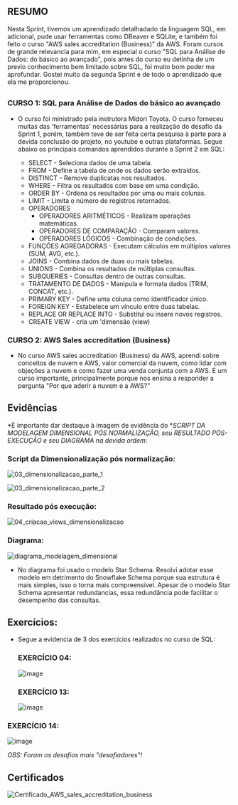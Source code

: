 ## RESUMO

Nesta Sprint, tivemos um aprendizado detalhadado da linguagem SQL, em adicional, pude usar ferramentas como DBeaver e SQLite, e também foi feito o curso "AWS sales accreditation (Business)" da AWS. Foram cursos de grande relevancia para mim, em especial o curso "SQL para Análise de Dados: do básico ao avançado", pois antes do curso eu detinha de um previo conhecimento bem limitado sobre SQL, foi muito bom poder me aprofundar. Gostei muito da segunda Sprint e de todo o aprendizado que ela me proporcionou.

##

### CURSO 1: SQL para Análise de Dados do básico ao avançado
- O curso foi ministrado pela instrutora Midori Toyota. O curso forneceu muitas das 'ferramentas' necessárias para a realização do desafio da Sprint 1, porém, também teve de ser feita certa pesquisa à parte para a devida conclusão do projeto, no youtube e outras plataformas. Segue abaixo os principais comandos aprendidos durante a Sprint 2 em SQL:
  
    - SELECT - Seleciona dados de uma tabela.
    - FROM - Define a tabela de onde os dados serão extraídos.
    - DISTINCT - Remove duplicatas nos resultados.
    - WHERE - Filtra os resultados com base em uma condição.
    - ORDER BY - Ordena os resultados por uma ou mais colunas.
    - LIMIT - Limita o número de registros retornados.
    - OPERADORES
      - OPERADORES ARITMÉTICOS - Realizam operações matemáticas.
      - OPERADORES DE COMPARAÇÃO - Comparam valores.
      - OPERADORES LÓGICOS - Combinação de condições.
    - FUNÇÕES AGREGADORAS - Executam cálculos em múltiplos valores (SUM, AVG, etc.).
    - JOINS - Combina dados de duas ou mais tabelas.
    - UNIONS - Combina os resultados de múltiplas consultas.
    - SUBQUERIES - Consultas dentro de outras consultas.
    - TRATAMENTO DE DADOS - Manipula e formata dados (TRIM, CONCAT, etc.).
    - PRIMARY KEY - Define uma coluna como identificador único.
    - FOREIGN KEY - Estabelece um vínculo entre duas tabelas.
    - REPLACE OR REPLACE INTO - Substitui ou insere novos registros.
    - CREATE VIEW - cria um 'dimensão (view)
  
### CURSO 2: AWS Sales accreditation (Business)

- No curso AWS sales accreditation (Business) da AWS, aprendi sobre conceitos de nuvem e AWS, valor comercial da nuvem, como lidar com objeções a nuvem e como fazer uma venda conjunta com a AWS. É um curso importante, principalmente porque nos ensina a responder a pergunta "Por que aderir a nuvem e a AWS?"

## Evidências

*É importante dar destaque à imagem de evidência do **SCRIPT DA MODELAGEM DIMENSIONAL PÓS NORMALIZAÇÃO, seu **RESULTADO PÓS-EXECUÇÃO* e seu *DIAGRAMA* na devida ordem:**

### Script da Dimensionalização pós normalização:
![03_dimensionalizacao_parte_1](https://github.com/user-attachments/assets/716c11f4-f588-40c4-b138-4898c8bdf1f3)

![03_dimensionalizacao_parte_2](https://github.com/user-attachments/assets/74e8ab20-6e63-490a-a75e-6a1823836d44)

### Resultado pós execução:
![04_criacao_views_dimensionalizacao](https://github.com/user-attachments/assets/dbe6cf0a-2da1-47e1-85b0-aa5ac232fc64)

### Diagrama:
![diagrama_modelagem_dimensional](https://github.com/user-attachments/assets/c1d2bfdb-4676-4cdf-9427-59f838f4f327)

- No diagrama foi usado o modelo Star Schema. Resolvi adotar esse modelo em detrimento do Snowflake Schema porque sua estrutura é mais simples, isso o torna mais compreensível. Apesar de o modelo Star Schema apresentar redundancias, essa redundância pode facilitar o desempenho das consultas.

##
## Exercícios:
- Segue a evidencia de 3 dos exercícios realizados no curso de SQL:

  ### EXERCÍCIO 04:
  ![image](https://github.com/user-attachments/assets/d8327537-b994-444c-8930-0c621fa4aee7)


  ### EXERCÍCIO 13:
  ![image](https://github.com/user-attachments/assets/1b8a7b4c-d3ba-490d-a15c-993b3611e442)

### EXERCÍCIO 14:
  ![image](https://github.com/user-attachments/assets/fb32dc21-a345-497f-8c8d-ee6d7eb23b2e)

  *OBS: Foram os desafios mais "desafiadores"!*

## Certificados

![Certificado_AWS_sales_accreditation_business](https://github.com/user-attachments/assets/4c4ab626-2de1-418c-b54e-6a273619f5a5)
